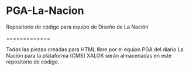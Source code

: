 PGA-La-Nacion
=============

Repositorio de código para equipo de Diseño de La Nación

=============

Todas las piezas creadas para HTML libre por el equipo PGA del diario La Nación para 
la plataforma (CMS) XALOK serán almacenadas en este repositorio de código. 

